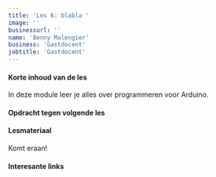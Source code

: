 ```yaml
---
title: 'Les 6: blabla '
image: ''
businessurl: ''
name: 'Benny Malengier'
business: 'Gastdocent'
jobtitle: 'Gastdocent'
---
```

> 
#### Korte inhoud van de les
In deze module leer je alles over programmeren voor Arduino.

#### Opdracht tegen volgende les


#### Lesmateriaal
Komt eraan!


#### Interesante links 
